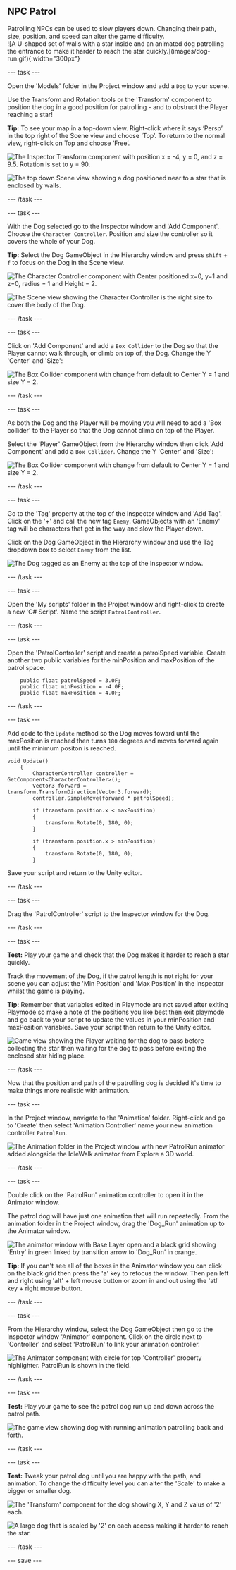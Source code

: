 ## NPC Patrol

<div style="display: flex; flex-wrap: wrap">
<div style="flex-basis: 200px; flex-grow: 1; margin-right: 15px;">
Patrolling NPCs can be used to slow players down. Changing their path, size, position, and speed can alter the game difficulty. 
</div>
<div>
![A U-shaped set of walls with a star inside and an animated dog patrolling the entrance to make it harder to reach the star quickly.](images/dog-run.gif){:width="300px"}
</div>
</div>

--- task ---

Open the 'Models' folder in the Project window and add a `Dog` to your scene. 

Use the Transform and Rotation tools or the 'Transform' component to position the dog in a good position for patrolling - and to obstruct the Player reaching a star! 

**Tip:** To see your map in a top-down view. Right-click where it says ‘Persp’ in the top right of the Scene view and choose ‘Top’. To return to the normal view, right-click on Top and choose ‘Free’.

![The Inspector Transform component with position x = -4, y = 0, and z = 9.5. Rotation is set to y = 90.](images/transform-dog.png)

![The top down Scene view showing a dog positioned near to a star that is enclosed by walls.](images/position-dog.png)

--- /task ---

--- task ---

With the Dog selected go to the Inspector window and 'Add Component'. Choose the `Character Controller`. Position and size the controller so it covers the whole of your Dog.

**Tip:** Select the Dog GameObject in the Hierarchy window and press `shift` + `f` to focus on the Dog in the Scene view. 

![The Character Controller component with Center positioned x=0, y=1 and z=0, radius = 1 and Height = 2.](images/char-coll-dog.png)

![The Scene view showing the Character Controller is the right size to cover the body of the Dog.](images/scene-coll-dog.png)

--- /task ---

--- task ---

Click on 'Add Component' and add a `Box Collider` to the Dog so that the Player cannot walk through, or climb on top of, the Dog. Change the Y 'Center' and 'Size':

![The Box Collider component with change from default to Center Y = 1 and size Y = 2.](images/box-collider.png)

--- /task ---

--- task ---

As both the Dog and the Player will be moving you will need to add a 'Box collider' to the Player so that the Dog cannot climb on top of the Player.

Select the 'Player' GameObject from the Hierarchy window then click 'Add Component' and add a `Box Collider`.  Change the Y 'Center' and 'Size':

![The Box Collider component with change from default to Center Y = 1 and size Y = 2.](images/box-collider.png)

--- /task ---

--- task ---

Go to the 'Tag' property at the top of the Inspector window and 'Add Tag'. Click on the '+' and call the new tag `Enemy`. GameObjects with an 'Enemy' tag will be characters that get in the way and slow the Player down.

Click on the Dog GameObject in the Hierarchy window and use the Tag dropdown box to select `Enemy` from the list.

![The Dog tagged as an Enemy at the top of the Inspector window.](images/tag-dog.png)

--- /task ---

--- task ---

Open the 'My scripts' folder in the Project window and right-click to create a new 'C# Script'. Name the script `PatrolController`.

--- /task ---

--- task ---

Open the 'PatrolController' script and create a patrolSpeed variable. Create another two public variables for the minPosition and maxPosition of the patrol space.

```
    public float patrolSpeed = 3.0F;
    public float minPosition = -4.0F;
    public float maxPosition = 4.0F;
```

--- /task ---

--- task ---

Add code to the `Update` method so the Dog moves foward until the maxPosition is reached then turns `180` degrees and moves forward again until the minimum positon is reached. 

```
void Update()
    {
        CharacterController controller = GetComponent<CharacterController>();
        Vector3 forward = transform.TransformDirection(Vector3.forward);
        controller.SimpleMove(forward * patrolSpeed);

        if (transform.position.x < maxPosition)
        {
            transform.Rotate(0, 180, 0);
        }

        if (transform.position.x > minPosition)
        {
            transform.Rotate(0, 180, 0);
        }
```

Save your script and return to the Unity editor.

--- /task ---

--- task ---

Drag the 'PatrolController' script to the Inspector window for the Dog.

--- /task ---

--- task ---

**Test:** Play your game and check that the Dog makes it harder to reach a star quickly. 

Track the movement of the Dog, if the patrol length is not right for your scene you can adjust the 'Min Position' and 'Max Position' in the Inspector whilst the game is playing. 

**Tip:** Remember that variables edited in Playmode are not saved after exiting Playmode so make a note of the positions you like best then exit playmode and go back to your script to update the values in your minPosition and maxPosition variables. Save your script then return to the Unity editor. 

![Game view showing the Player waiting for the dog to pass before collecting the star then waiting for the dog to pass before exiting the enclosed star hiding place.](images/dog-patrol-game.gif)

--- /task ---

Now that the position and path of the patrolling dog is decided it's time to make things more realistic with animation.

--- task ---

In the Project window, navigate to the 'Animation' folder. Right-click and go to 'Create' then select 'Animation Controller' name your new animation controller `PatrolRun`.

![The Animation folder in the Project window with new PatrolRun animator added alongside the IdleWalk animator from Explore a 3D world.](images/patrol-animator.png)

--- /task ---

--- task ---

Double click on the 'PatrolRun' animation controller to open it in the Animator window. 

The patrol dog will have just one animation that will run repeatedly. From the animation folder in the Project window, drag the 'Dog_Run' animation up to the Animator window. 

![The animator window with Base Layer open and a black grid showing 'Entry' in green linked by transition arrow to 'Dog_Run' in orange.](images/dog-run-animator.png)

**Tip:** If you can't see all of the boxes in the Animator window you can click on the black grid then press the 'a' key to refocus the window. Then pan left and right using 'alt' + left mouse button or zoom in and out using the 'atl' key + right mouse button. 

--- /task ---

--- task ---

From the Hierarchy window, select the Dog GameObject then go to the Inspector window 'Animator' component. Click on the circle next to 'Controller' and select 'PatrolRun' to link your animation controller.

![The Animator component with circle for top 'Controller' property highlighter. PatrolRun is shown in the field.](images/dog-animator-component.png)


--- /task ---

--- task ---

**Test:** Play your game to see the patrol dog run up and down across the patrol path.

![The game view showing dog with running animation patrolling back and forth.](images/dog-run.gif)

--- /task ---

--- task ---

**Test:** Tweak your patrol dog until you are happy with the path, and animation. To change the difficulty level you can alter the 'Scale' to make a bigger or smaller dog.

![The 'Transform' component for the dog showing X, Y and Z valus of '2' each.](images/scale-dog.png)

![A large dog that is scaled by '2' on each access making it harder to reach the star.](images/huge-dog.png)

--- /task ---

--- save ---